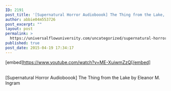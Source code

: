 ```yaml
---
ID: 2191
post_title: '[Supernatural Horror Audioboook] The Thing from the Lake,'
author: abbie04m553726
post_excerpt: ""
layout: post
permalink: >
  https://universalflowuniversity.com/uncategorized/supernatural-horror-audioboook-the-thing-from-the-lake/
published: true
post_date: 2015-04-19 17:34:17
---
```

[embed]https://www.youtube.com/watch?v=ME-XuiwmZzQ[/embed]</br></br>
<p>[Supernatural Horror Audioboook] The Thing from the Lake by  Eleanor M. Ingram</p>